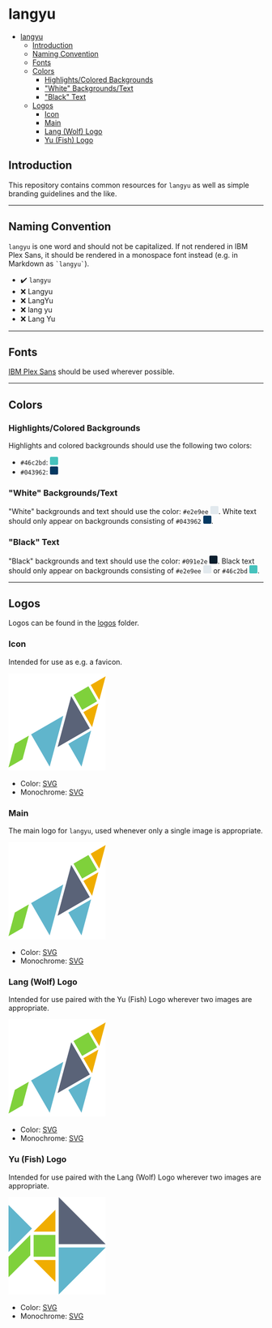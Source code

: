 # langyu

* [langyu](#langyu)
  * [Introduction](#introduction)
  * [Naming Convention](#naming-convention)
  * [Fonts](#fonts)
  * [Colors](#colors)
    * [Highlights/Colored Backgrounds](#highlightscolored-backgrounds)
    * ["White" Backgrounds/Text](#white-backgroundstext)
    * ["Black" Text](#black-text)
  * [Logos](#logos)
    * [Icon](#icon)
    * [Main](#main)
    * [Lang (Wolf) Logo](#lang-wolf-logo)
    * [Yu (Fish) Logo](#yu-fish-logo)

## Introduction

This repository contains common resources for `langyu` as well as simple
branding guidelines and the like.

---

## Naming Convention

`langyu` is one word and should not be capitalized.  If not rendered in
IBM Plex Sans, it should be rendered in a monospace font instead (e.g. in
Markdown as `` `langyu` ``).

* :heavy_check_mark: `langyu`
* :x: Langyu
* :x: LangYu
* :x: lang yu
* :x: Lang Yu

---

## Fonts

[IBM Plex Sans](https://fonts.google.com/specimen/IBM+Plex+Sans) should be used
wherever possible.

---

## Colors

### Highlights/Colored Backgrounds

Highlights and colored backgrounds should use the following two colors:

* `#46c2bd`: <svg width="1rem" height="1rem"><rect x="0" y="0" width="1rem" height="1rem" rx=2 ry=2 fill="#46c2bd" /></svg>
* `#043962`: <svg width="1rem" height="1rem"><rect x="0" y="0" width="1rem" height="1rem" rx=2 ry=2 fill="#043962" /></svg>

### "White" Backgrounds/Text

"White" backgrounds and text should use the color: `#e2e9ee`
<svg width="1rem" height="1rem"><rect x="0" y="0" width="1rem" height="1rem" rx=2 ry=2 fill="#e2e9ee" /></svg>.
White text should only appear on backgrounds consisting of `#043962`
<svg width="1rem" height="1rem"><rect x="0" y="0" width="1rem" height="1rem" rx=2 ry=2 fill="#043962" /></svg>.

### "Black" Text

"Black" backgrounds and text should use the color: `#091e2e`
<svg width="1rem" height="1rem"><rect x="0" y="0" width="1rem" height="1rem" rx=2 ry=2 fill="#091e2e" /></svg>.
Black text should only appear on backgrounds consisting of `#e2e9ee`
<svg width="1rem" height="1rem"><rect x="0" y="0" width="1rem" height="1rem" rx=2 ry=2 fill="#e2e9ee" /></svg>
or `#46c2bd` <svg width="1rem" height="1rem"><rect x="0" y="0" width="1rem" height="1rem" rx=2 ry=2 fill="#46c2bd" /></svg>.

---

## Logos

Logos can be found in the [logos](./logos) folder.

### Icon

Intended for use as e.g. a favicon.

![the langyu logo, a multi-colored tangram depicting a wolf](./logos/icon.svg)

* Color: [SVG](./logos/icon.svg)
* Monochrome: [SVG](./logos/icon-monochrome.svg)

### Main

The main logo for `langyu`, used whenever only a single image is appropriate.

![the langyu logo, a multi-colored tangram depicting a wolf](./logos/main.svg)

* Color: [SVG](./logos/main.svg)
* Monochrome: [SVG](./logos/main-monochrome.svg)

### Lang (Wolf) Logo

Intended for use paired with the Yu (Fish) Logo wherever two images are
appropriate.

![the langyu wolf logo, a multi-colored tangram depicting a wolf](./logos/lang.svg)

* Color: [SVG](./logos/lang.svg)
* Monochrome: [SVG](./logos/lang-monochrome.svg)

### Yu (Fish) Logo

Intended for use paired with the Lang (Wolf) Logo wherever two images are
appropriate.

![the langyu fish logo, a multi-colored tangram depicting a fish](./logos/yu.svg)

* Color: [SVG](./logos/yu.svg)
* Monochrome: [SVG](./logos/yu-monochrome.svg)
